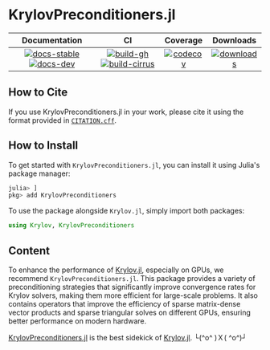# KrylovPreconditioners.jl

| **Documentation** | **CI** | **Coverage** | **Downloads** |
|:-----------------:|:------:|:------------:|:-------------:|
| [![docs-stable][docs-stable-img]][docs-stable-url] [![docs-dev][docs-dev-img]][docs-dev-url] | [![build-gh][build-gh-img]][build-gh-url] [![build-cirrus][build-cirrus-img]][build-cirrus-url] | [![codecov][codecov-img]][codecov-url] | [![downloads][downloads-img]][downloads-url] |

[docs-stable-img]: https://img.shields.io/badge/docs-stable-blue.svg
[docs-stable-url]: https://JuliaSmoothOptimizers.github.io/KrylovPreconditioners.jl/stable
[docs-dev-img]: https://img.shields.io/badge/docs-dev-purple.svg
[docs-dev-url]: https://JuliaSmoothOptimizers.github.io/KrylovPreconditioners.jl/dev
[build-gh-img]: https://github.com/JuliaSmoothOptimizers/KrylovPreconditioners.jl/workflows/CI/badge.svg
[build-gh-url]: https://github.com/JuliaSmoothOptimizers/KrylovPreconditioners.jl/actions
[build-cirrus-img]: https://img.shields.io/cirrus/github/JuliaSmoothOptimizers/KrylovPreconditioners.jl?logo=Cirrus%20CI
[build-cirrus-url]: https://cirrus-ci.com/github/JuliaSmoothOptimizers/KrylovPreconditioners.jl
[codecov-img]: https://codecov.io/gh/JuliaSmoothOptimizers/KrylovPreconditioners.jl/branch/main/graph/badge.svg
[codecov-url]: https://app.codecov.io/gh/JuliaSmoothOptimizers/KrylovPreconditioners.jl
[downloads-img]: https://img.shields.io/badge/dynamic/json?url=http%3A%2F%2Fjuliapkgstats.com%2Fapi%2Fv1%2Fmonthly_downloads%2FKrylovPreconditioners&query=total_requests&suffix=%2Fmonth&label=Downloads
[downloads-url]: https://juliapkgstats.com/pkg/KrylovPreconditioners

## How to Cite

If you use KrylovPreconditioners.jl in your work, please cite it using the format provided in [`CITATION.cff`](https://github.com/JuliaSmoothOptimizers/KrylovPreconditioners.jl/blob/main/CITATION.cff).

## How to Install

To get started with `KrylovPreconditioners.jl`, you can install it using Julia's package manager:

```julia
julia> ]
pkg> add KrylovPreconditioners
```

To use the package alongside `Krylov.jl`, simply import both packages:

```julia
using Krylov, KrylovPreconditioners
```

## Content

To enhance the performance of [Krylov.jl](https://github.com/JuliaSmoothOptimizers/Krylov.jl), especially on GPUs, we recommend `KrylovPreconditioners.jl`.
This package provides a variety of preconditioning strategies that significantly improve convergence rates for Krylov solvers, making them more efficient for large-scale problems.
It also contains operators that improve the efficiency of sparse matrix-dense vector products and sparse triangular solves on different GPUs, ensuring better performance on modern hardware.

[KrylovPreconditioners.jl](https://github.com/JuliaSmoothOptimizers/KrylovPreconditioners.jl) is the best sidekick of [Krylov.jl](https://github.com/JuliaSmoothOptimizers/Krylov.jl). └(^o^ )Ｘ( ^o^)┘

